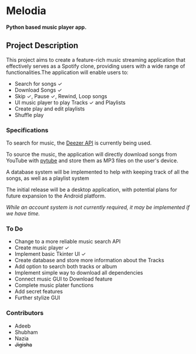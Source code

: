 # Melodia

**Python based music player app.**

## Project Description

This project aims to create a feature-rich music streaming application that effectively serves as a Spotify clone, providing users with a wide range of functionalities.The application will enable users to:  

- Search for songs ✓
- Download Songs ✓
- Skip ✓, Pause ✓, Rewind, Loop songs
- UI music player to play Tracks ✓ and Playlists
- Create play and edit playlists
- Shuffle play

### Specifications

To search for music, the [Deezer API](https://developers.deezer.com/) is currently being used.

To source the music, the application will directly download songs from YouTube with [pytube](https://github.com/pytube/pytube) and store them as MP3 files on the user's device.

A database system will be implemented to help with keeping track of all the songs, as well as a playlist system

The initial release will be a desktop application, with potential plans for future expansion to the Android platform.

*While an account system is not currently required, it may be implemented if we have time.* 

### To Do
- Change to a more reliable music search API
- Create music player ✓
- Implement basic Tkinter UI ✓
- Create database and store more information about the Tracks
- Add option to search both tracks or album
- Implement simple way to download all dependencies
- Connect music GUI to Download feature
- Complete music plater functions
- Add secret features
- Further stylize GUI

### Contributors
- Adeeb
- Shubham
- Nazia
- ~~Jigisha~~
